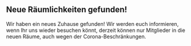 ## Neue Räumlichkeiten gefunden!

Wir haben ein neues Zuhause gefunden! Wir werden euch informieren, wenn Ihr uns wieder besuchen könnt, derzeit können nur Mitglieder in die neuen Räume, auch wegen der Corona-Beschränkungen.
